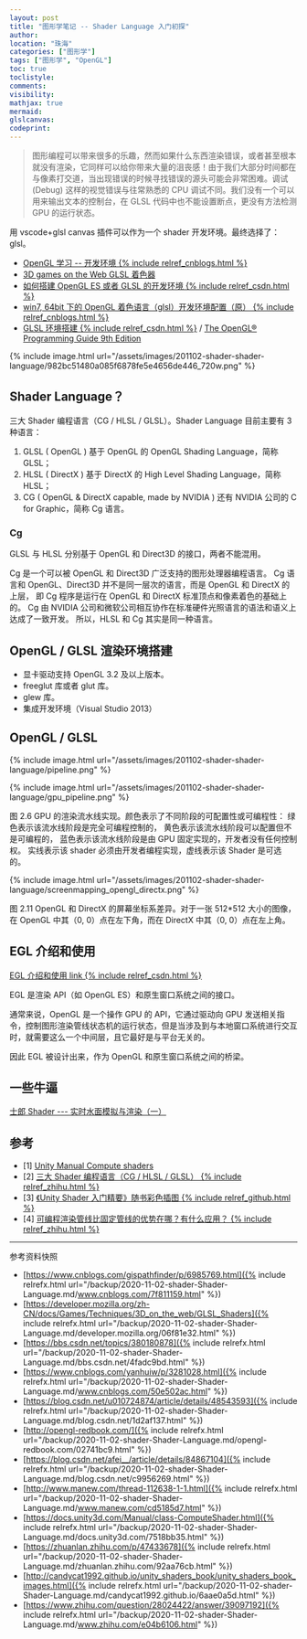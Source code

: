 ```yaml
---
layout: post
title: "图形学笔记 -- Shader Language 入门初探"
author:
location: "珠海"
categories: ["图形学"]
tags: ["图形学", "OpenGL"]
toc: true
toclistyle:
comments:
visibility:
mathjax: true
mermaid:
glslcanvas:
codeprint:
---
```


> 图形编程可以带来很多的乐趣，然而如果什么东西渲染错误，或者甚至根本就没有渲染，它同样可以给你带来大量的沮丧感！由于我们大部分时间都在与像素打交道，当出现错误的时候寻找错误的源头可能会非常困难。调试 (Debug) 这样的视觉错误与往常熟悉的 CPU 调试不同。我们没有一个可以用来输出文本的控制台，在 GLSL 代码中也不能设置断点，更没有方法检测 GPU 的运行状态。

用 vscode+glsl canvas 插件可以作为一个 shader 开发环境。最终选择了：glsl。

* [OpenGL 学习 -- 开发环境 {% include relref_cnblogs.html %}](https://www.cnblogs.com/gispathfinder/p/6985769.html)
* [3D games on the Web GLSL 着色器](https://developer.mozilla.org/zh-CN/docs/Games/Techniques/3D_on_the_web/GLSL_Shaders)
* [如何搭建 OpenGL ES 或者 GLSL 的开发环境 {% include relref_csdn.html %}](https://bbs.csdn.net/topics/380180878)
* [win7, 64bit 下的 OpenGL 着色语言（glsl）开发环境配置（原） {% include relref_cnblogs.html %}](https://www.cnblogs.com/yanhuiw/p/3281028.html)
* [GLSL 环境搭建 {% include relref_csdn.html %}](https://blog.csdn.net/u010724874/article/details/48543593) / [The OpenGL® Programming Guide 9th Edition](http://opengl-redbook.com/)

{% include image.html url="/assets/images/201102-shader-shader-language/982bc51480a085f6878fe5e4656de446_720w.png" %}


## Shader Language？

三大 Shader 编程语言（CG / HLSL / GLSL）。Shader Language 目前主要有 3 种语言：

1. GLSL ( OpenGL ) 基于 OpenGL 的 OpenGL Shading Language，简称 GLSL；
2. HLSL ( DirectX ) 基于 DirectX 的 High Level Shading Language，简称 HLSL；
3. CG ( OpenGL & DirectX capable, made by NVIDIA ) 还有 NVIDIA 公司的 C for Graphic，简称 Cg 语言。


### Cg

GLSL 与 HLSL 分别基于 OpenGL 和 Direct3D 的接口，两者不能混用。

Cg 是一个可以被 OpenGL 和 Direct3D 广泛支持的图形处理器编程语言。
Cg 语言和 OpenGL、Direct3D 并不是同一层次的语言，而是 OpenGL 和 DirectX 的上层，
即 Cg 程序是运行在 OpenGL 和 DirectX 标准顶点和像素着色的基础上的。
Cg 由 NVIDIA 公司和微软公司相互协作在标准硬件光照语言的语法和语义上达成了一致开发。
所以，HLSL 和 Cg 其实是同一种语言。


## OpenGL / GLSL 渲染环境搭建

* 显卡驱动支持 OpenGL 3.2 及以上版本。
* freeglut 库或者 glut 库。
* glew 库。
* 集成开发环境（Visual Studio 2013）


## OpenGL / GLSL

{% include image.html url="/assets/images/201102-shader-shader-language/pipeline.png" %}

{% include image.html url="/assets/images/201102-shader-shader-language/gpu_pipeline.png" %}

图 2.6 GPU 的渲染流水线实现。颜色表示了不同阶段的可配置性或可编程性：
绿色表示该流水线阶段是完全可编程控制的，
黄色表示该流水线阶段可以配置但不是可编程的，
蓝色表示该流水线阶段是由 GPU 固定实现的，开发者没有任何控制权。
实线表示该 shader 必须由开发者编程实现，虚线表示该 Shader 是可选的。

{% include image.html url="/assets/images/201102-shader-shader-language/screenmapping_opengl_directx.png" %}

图 2.11 OpenGL 和 DirectX 的屏幕坐标系差异。对于一张 512\*512 大小的图像，在 OpenGL 中其（0, 0）点在左下角，而在 DirectX 中其（0, 0）点在左上角。


## EGL 介绍和使用

[EGL 介绍和使用 link {% include relref_csdn.html %}](https://blog.csdn.net/afei__/article/details/84867104)

EGL 是渲染 API（如 OpenGL ES）和原生窗口系统之间的接口。

通常来说，OpenGL 是一个操作 GPU 的 API，它通过驱动向 GPU 发送相关指令，控制图形渲染管线状态机的运行状态，但是当涉及到与本地窗口系统进行交互时，就需要这么一个中间层，且它最好是与平台无关的。

因此 EGL 被设计出来，作为 OpenGL 和原生窗口系统之间的桥梁。


## 一些牛逼

[士郎 Shader --- 实时水面模拟与渲染（一）](http://www.manew.com/thread-112638-1-1.html)


## 参考

- [1] [Unity Manual Compute shaders](https://docs.unity3d.com/Manual/class-ComputeShader.html)
- [2] [三大 Shader 编程语言（CG / HLSL / GLSL） {% include relref_zhihu.html %}](https://zhuanlan.zhihu.com/p/47433678)
- [3] [《Unity Shader 入门精要》随书彩色插图 {% include relref_github.html %}](http://candycat1992.github.io/unity_shaders_book/unity_shaders_book_images.html)
- [4] [可编程渲染管线比固定管线的优势在哪？有什么应用？ {% include relref_zhihu.html %}](https://www.zhihu.com/question/28024422/answer/39097192)



<hr class='reviewline'/>
<p class='reviewtip'><script type='text/javascript' src='{% include relref.html url="/assets/reviewjs/blogs/2020-11-02-shader-Shader-Language.md.js" %}'></script></p>
<font class='ref_snapshot'>参考资料快照</font>

- [https://www.cnblogs.com/gispathfinder/p/6985769.html]({% include relrefx.html url="/backup/2020-11-02-shader-Shader-Language.md/www.cnblogs.com/7f811159.html" %})
- [https://developer.mozilla.org/zh-CN/docs/Games/Techniques/3D_on_the_web/GLSL_Shaders]({% include relrefx.html url="/backup/2020-11-02-shader-Shader-Language.md/developer.mozilla.org/06f81e32.html" %})
- [https://bbs.csdn.net/topics/380180878]({% include relrefx.html url="/backup/2020-11-02-shader-Shader-Language.md/bbs.csdn.net/4fadc9bd.html" %})
- [https://www.cnblogs.com/yanhuiw/p/3281028.html]({% include relrefx.html url="/backup/2020-11-02-shader-Shader-Language.md/www.cnblogs.com/50e502ac.html" %})
- [https://blog.csdn.net/u010724874/article/details/48543593]({% include relrefx.html url="/backup/2020-11-02-shader-Shader-Language.md/blog.csdn.net/1d2af137.html" %})
- [http://opengl-redbook.com/]({% include relrefx.html url="/backup/2020-11-02-shader-Shader-Language.md/opengl-redbook.com/02741bc9.html" %})
- [https://blog.csdn.net/afei__/article/details/84867104]({% include relrefx.html url="/backup/2020-11-02-shader-Shader-Language.md/blog.csdn.net/c9956269.html" %})
- [http://www.manew.com/thread-112638-1-1.html]({% include relrefx.html url="/backup/2020-11-02-shader-Shader-Language.md/www.manew.com/cd5185d7.html" %})
- [https://docs.unity3d.com/Manual/class-ComputeShader.html]({% include relrefx.html url="/backup/2020-11-02-shader-Shader-Language.md/docs.unity3d.com/7518bb35.html" %})
- [https://zhuanlan.zhihu.com/p/47433678]({% include relrefx.html url="/backup/2020-11-02-shader-Shader-Language.md/zhuanlan.zhihu.com/92aa76cb.html" %})
- [http://candycat1992.github.io/unity_shaders_book/unity_shaders_book_images.html]({% include relrefx.html url="/backup/2020-11-02-shader-Shader-Language.md/candycat1992.github.io/6aae0a5d.html" %})
- [https://www.zhihu.com/question/28024422/answer/39097192]({% include relrefx.html url="/backup/2020-11-02-shader-Shader-Language.md/www.zhihu.com/e04b6106.html" %})
